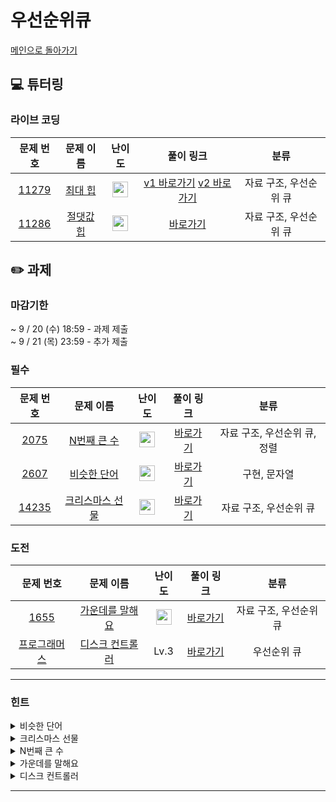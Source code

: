 # 우선순위큐
[메인으로 돌아가기](https://github.com/Altu-Bitu-5/Notice) 
## 💻 튜터링 
### 라이브 코딩
| 문제 번호 | 문제 이름 | 난이도 | 풀이 링크 | 분류 |
| :-: | :-: | :-: | :-: | :-: |
| [11279](https://www.acmicpc.net/problem/11279) | [최대 힙](https://www.acmicpc.net/problem/11279) | <img height="25px" width="25px" src="https://static.solved.ac/tier_small/9.svg"/> | [v1 바로가기](https://github.com/Altu-Bitu-5/Notice/blob/main/05_우선순위큐/라이브코딩/11279_v1.cpp) [v2 바로가기](https://github.com/Altu-Bitu-5/Notice/blob/main/05_우선순위큐/라이브코딩/11279_v2.cpp) | 자료 구조, 우선순위 큐 |
| [11286](https://www.acmicpc.net/problem/11286) | [절댓값 힙](https://www.acmicpc.net/problem/11286) | <img height="25px" width="25px" src="https://static.solved.ac/tier_small/10.svg"/> | [바로가기](https://github.com/Altu-Bitu-5/Notice/blob/main/05_우선순위큐/라이브코딩/11286.cpp) | 자료 구조, 우선순위 큐 |
## ✏️ 과제 
### 마감기한
~ 9 / 20 (수) 18:59 - 과제 제출 </br>
~ 9 / 21 (목) 23:59 - 추가 제출 </br>
### 필수
| 문제 번호 | 문제 이름 | 난이도 | 풀이 링크 | 분류 |
| :-: | :-: | :-: | :-: | :-: |
| [2075](https://www.acmicpc.net/problem/2075) | [N번째 큰 수](https://www.acmicpc.net/problem/2075) | <img height="25px" width="25px" src="https://static.solved.ac/tier_small/9.svg"/> | [바로가기](https://github.com/Altu-Bitu-5/Notice/blob/main/05_우선순위큐/필수/2075.cpp) | 자료 구조, 우선순위 큐, 정렬 |
| [2607](https://www.acmicpc.net/problem/2607) | [비슷한 단어](https://www.acmicpc.net/problem/2607) | <img height="25px" width="25px" src="https://static.solved.ac/tier_small/8.svg"/> | [바로가기](https://github.com/Altu-Bitu-5/Notice/blob/main/05_우선순위큐/필수/2607.cpp) | 구현, 문자열 |
| [14235](https://www.acmicpc.net/problem/14235) | [크리스마스 선물](https://www.acmicpc.net/problem/14235) | <img height="25px" width="25px" src="https://static.solved.ac/tier_small/8.svg"/> | [바로가기](https://github.com/Altu-Bitu-5/Notice/blob/main/05_우선순위큐/필수/14235.cpp) | 자료 구조, 우선순위 큐 |
### 도전
| 문제 번호 | 문제 이름 | 난이도 | 풀이 링크 | 분류 |
| :-: | :-: | :-: | :-: | :-: |
| [1655](https://www.acmicpc.net/problem/1655) | [가운데를 말해요](https://www.acmicpc.net/problem/1655) | <img height="25px" width="25px" src="https://static.solved.ac/tier_small/14.svg"/> | [바로가기](https://github.com/Altu-Bitu-5/Notice/blob/main/05_우선순위큐/도전/1655.cpp) | 자료 구조, 우선순위 큐 |
| [프로그래머스](https://school.programmers.co.kr/learn/courses/30/lessons/42627) | [디스크 컨트롤러](https://school.programmers.co.kr/learn/courses/30/lessons/42627) | Lv.3 | [바로가기](https://github.com/Altu-Bitu-5/Notice/blob/main/05_우선순위큐/도전/디스크_컨트롤러.cpp) | 우선순위 큐 |
---
 ### 힌트
<details><summary>비슷한 단어</summary><div markdown="1">&nbsp;&nbsp;&nbsp;&nbsp;문제의 조건대로 구현해주시면 됩니다 :)</div></details>
<details><summary>크리스마스 선물</summary><div markdown="1">&nbsp;&nbsp;&nbsp;&nbsp;아이들에게 주는 선물의 특징을 고려해 자료구조를 선택해보세요!</div></details>
<details><summary>N번째 큰 수</summary><div markdown="1">&nbsp;&nbsp;&nbsp;&nbsp;상위 n개의 숫자에서 n번째 숫자는 가장 작은 숫자네요!</div></details>
<details><summary>가운데를 말해요</summary><div markdown="1">&nbsp;&nbsp;&nbsp;&nbsp;가운데를 찾기 위해 현재까지 입력된 숫자 중 비교적 작은 값과 큰 값을 따로 저장하면 좋을 것 같네요!</div></details>
<details><summary>디스크 컨트롤러</summary><div markdown="1">&nbsp;&nbsp;&nbsp;&nbsp;현재 시각에서 요청된 task 중 소요시간이 가장 적은 task를 우선으로 실행해야 해요! 시간이 흘러감에 따라 수행돼야 하는 기능을 생각해보세요!</div></details>

---
